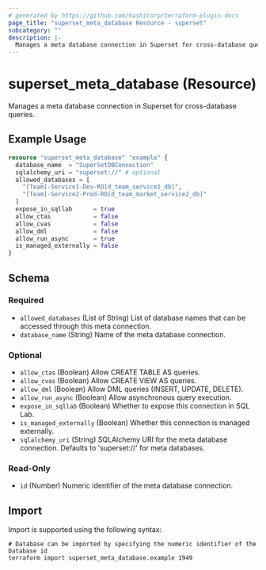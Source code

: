```yaml
---
# generated by https://github.com/hashicorp/terraform-plugin-docs
page_title: "superset_meta_database Resource - superset"
subcategory: ""
description: |-
  Manages a meta database connection in Superset for cross-database queries.
---
```


# superset_meta_database (Resource)

Manages a meta database connection in Superset for cross-database queries.

## Example Usage

```terraform
resource "superset_meta_database" "example" {
  database_name  = "SuperSetDBConnection"
  sqlalchemy_uri = "superset://" # optional
  allowed_databases = [
    "[Team]-Service1-Dev-RO[d_team_service1_db]",
    "[Team]-Service2-Prod-RO[d_team_market_service2_db]"
  ]
  expose_in_sqllab      = true
  allow_ctas            = false
  allow_cvas            = false
  allow_dml             = false
  allow_run_async       = true
  is_managed_externally = false
}
```

<!-- schema generated by tfplugindocs -->
## Schema

### Required

- `allowed_databases` (List of String) List of database names that can be accessed through this meta connection.
- `database_name` (String) Name of the meta database connection.

### Optional

- `allow_ctas` (Boolean) Allow CREATE TABLE AS queries.
- `allow_cvas` (Boolean) Allow CREATE VIEW AS queries.
- `allow_dml` (Boolean) Allow DML queries (INSERT, UPDATE, DELETE).
- `allow_run_async` (Boolean) Allow asynchronous query execution.
- `expose_in_sqllab` (Boolean) Whether to expose this connection in SQL Lab.
- `is_managed_externally` (Boolean) Whether this connection is managed externally.
- `sqlalchemy_uri` (String) SQLAlchemy URI for the meta database connection. Defaults to 'superset://' for meta databases.

### Read-Only

- `id` (Number) Numeric identifier of the meta database connection.

## Import

Import is supported using the following syntax:

```shell
# Database can be imported by specifying the numeric identifier of the Database id
terraform import superset_meta_database.example 1949
```
